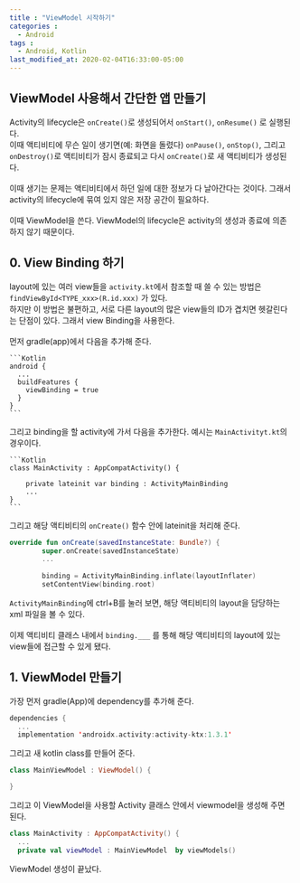 ```yaml
---
title : "ViewModel 시작하기"
categories : 
  - Android
tags :
  - Android, Kotlin
last_modified_at: 2020-02-04T16:33:00-05:00
---
```



## ViewModel 사용해서 간단한 앱 만들기

Activity의 lifecycle은 ```onCreate()```로 생성되어서 ```onStart()```, ```onResume()``` 로 실행된다. <br />
이때 액티비티에 무슨 일이 생기면(예: 화면을 돌렸다) ```onPause()```, ```onStop()```, 그리고 ```onDestroy()```로 액티비티가 잠시 종료되고 다시 ```onCreate()```로 새 액티비티가 생성된다. <br /><br />
이때 생기는 문제는 액티비티에서 하던 일에 대한 정보가 다 날아간다는 것이다. 그래서 activity의 lifecycle에 묶여 있지 않은 저장 공간이 필요하다. <br /><br />
이때 ViewModel을 쓴다. ViewModel의 lifecycle은 activity의 생성과 종료에 의존하지 않기 때문이다. <br />

## 0. View Binding 하기
layout에 있는 여러 view들을 ```activity.kt```에서 참조할 때 쓸 수 있는 방법은 ```findViewById<TYPE_xxx>(R.id.xxx)``` 가 있다. <br />
하지만 이 방법은 불편하고, 서로 다른 layout의 많은 view들의 ID가 겹치면 헷갈린다는 단점이 있다. 그래서 view Binding을 사용한다.  <br /><br />
먼저 gradle(app)에서 다음을 추가해 준다.

~~~text
```Kotlin
android {
  ...
  buildFeatures {
    viewBinding = true
  }
}
```
~~~



그리고 binding을 할 activity에 가서 다음을 추가한다. 예시는 ```MainActivityt.kt```의 경우이다.
~~~text
```Kotlin
class MainActivity : AppCompatActivity() {

    private lateinit var binding : ActivityMainBinding
    ...
}
```
~~~
그리고 해당 액티비티의 ```onCreate()``` 함수 안에 lateinit을 처리해 준다.
```Kotlin
override fun onCreate(savedInstanceState: Bundle?) {
        super.onCreate(savedInstanceState)
        ...
        
        binding = ActivityMainBinding.inflate(layoutInflater)
        setContentView(binding.root)
```
```ActivityMainBinding```에 ctrl+B를 눌러 보면, 해당 액티비티의 layout을 담당하는 xml 파일을 볼 수 있다. <br /><br />
이제 액티비티 클래스 내에서 ```binding.___``` 를 통해 해당 액티비티의 layout에 있는 view들에 접근할 수 있게 됐다.
## 1. ViewModel 만들기
가장 먼저 gradle(App)에 dependency를 추가해 준다.
```Kotlin
dependencies {
  ...
  implementation 'androidx.activity:activity-ktx:1.3.1'
```
그리고 새 kotlin class를 만들어 준다. 
```Kotlin
class MainViewModel : ViewModel() {

}
```
그리고 이 ViewModel을 사용할 Activity 클래스 안에서 viewmodel을 생성해 주면 된다.
```Kotlin
class MainActivity : AppCompatActivity() {
  ...
  private val viewModel : MainViewModel  by viewModels()
```
ViewModel 생성이 끝났다. <br />


